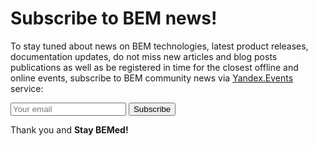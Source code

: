 # Subscribe to BEM news!

To stay tuned about news on BEM technologies, latest product releases, documentation updates, do not miss new articles and blog posts publications as well as be registered in time for the closest offline and online events, subscribe to BEM community news via [Yandex.Events](https://events.yandex.com) service:

<form action="https://api.tech.yandex.com/v1/distributions/178668/subscribe/
" method="POST">
    <span class="input input_theme_islands input_size_m i-bem" data-bem='{"input":{}}'><span class="input__box"><input class="input__control" placeholder="Your email"/></span></span> 
    <button class="button button_theme_islands button_size_m button_view_action button_type_submit button__control i-bem" data-bem='{"button":{}}' role="button" type="submit"><span class="button__text">Subscribe</span></button> 
</form>

Thank you and **Stay BEMed!**
